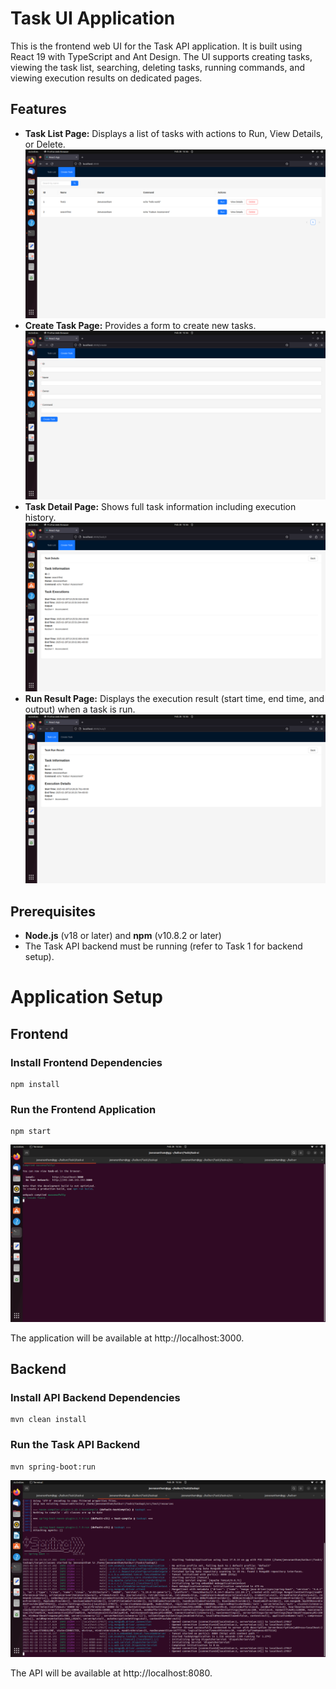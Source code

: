 # Task UI Application

This is the frontend web UI for the Task API application. It is built using React 19 with TypeScript and Ant Design. The UI supports creating tasks, viewing the task list, searching, deleting tasks, running commands, and viewing execution results on dedicated pages.

## Features

- **Task List Page:** Displays a list of tasks with actions to Run, View Details, or Delete.
![Frontend Screenshot](screenshots/TaskList.png)
- **Create Task Page:** Provides a form to create new tasks.
![TaskCreate Screenshot](screenshots/TaskCreate.png)
- **Task Detail Page:** Shows full task information including execution history.
![TaskDetail Screenshot](screenshots/TaskDetail.png)
- **Run Result Page:** Displays the execution result (start time, end time, and output) when a task is run.
![TaskRun Screenshot](screenshots/TaskRun.png)
## Prerequisites

- **Node.js** (v18 or later) and **npm** (v10.8.2 or later)
- The Task API backend must be running (refer to Task 1 for backend setup).


# Application Setup

## Frontend

### Install Frontend Dependencies

    npm install

### Run the Frontend Application
    
    npm start
    
![Frontend Screenshot](screenshots/Frontend.png)
    
The application will be available at http://localhost:3000.

## Backend

### Install API Backend Dependencies

    mvn clean install
    
### Run the Task API Backend

    mvn spring-boot:run
    
![Backend Screenshot](screenshots/Backend.png)

The API will be available at http://localhost:8080.

